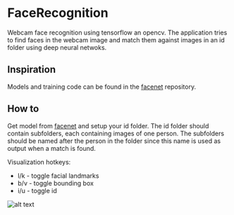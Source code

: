 # FaceRecognition
Webcam face recognition using tensorflow an opencv.
The application tries to find faces in the webcam image and match them against images in an id folder using deep neural netwoks.

## Inspiration
Models and training code can be found in the [facenet](https://github.com/davidsandberg/facenet) repository.

## How to
Get model from [facenet](https://github.com/davidsandberg/facenet) and setup your id folder.
The id folder should contain subfolders, each containing images of one person. The subfolders should be named after the person in the folder since this name is used as output when a match is found.

Visualization hotkeys:
*    l/k - toggle facial landmarks
*    b/v - toggle bounding box
*    i/u - toggle id

![alt text](https://github.com/habrman/FaceRecognition/blob/master/example.png)